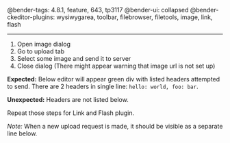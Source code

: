 @bender-tags: 4.8.1, feature, 643, tp3117
@bender-ui: collapsed
@bender-ckeditor-plugins: wysiwygarea, toolbar, filebrowser, filetools, image, link, flash

----
1. Open image dialog
2. Go to upload tab
3. Select some image and send it to server
4. Close dialog (There might appear warning that image url is not set up)

**Expected:** Below editor will appear green div with listed headers attempted to send. There are 2 headers in single line:
`hello: world, foo: bar`.

**Unexpected:** Headers are not listed below.

Repeat those steps for Link and Flash plugin.

_Note:_ When a new upload request is made, it should be visible as a separate line below.